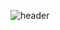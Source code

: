 ![header](https://capsule-render.vercel.app/api?type=rect&color=auto&height=300&section=header&text=Welcome%Heon%github&fontSize=70)


